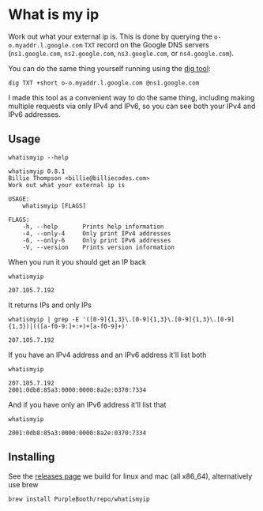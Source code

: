# What is my ip

Work out what your external ip is. This is done by querying the
`o-o.myaddr.l.google.com` `TXT` record on the Google DNS servers
(`ns1.google.com`, `ns2.google.com`, `ns3.google.com`, or
`ns4.google.com`).

You can do the same thing yourself running using the [dig
tool](https://en.wikipedia.org/wiki/Dig_(command)):

``` shell,skip()
dig TXT +short o-o.myaddr.l.google.com @ns1.google.com
```

I made this tool as a convenient way to do the same thing, including
making multiple requests via only IPv4 and IPv6, so you can see both
your IPv4 and IPv6 addresses.

## Usage

``` shell,script(name="help",expected_exit_code=0)
whatismyip --help
```

``` text,verify(script_name="help",stream=stdout)
whatismyip 0.8.1
Billie Thompson <billie@billiecodes.com>
Work out what your external ip is

USAGE:
    whatismyip [FLAGS]

FLAGS:
    -h, --help       Prints help information
    -4, --only-4     Only print IPv4 addresses
    -6, --only-6     Only print IPv6 addresses
    -V, --version    Prints version information
```

When you run it you should get an IP back

``` shell,script(name="demo",expected_exit_code=0)
whatismyip
```

``` shell,skip()
207.105.7.192
```

It returns IPs and only IPs

``` shell,script(name="test",expected_exit_code=0)
whatismyip | grep -E '([0-9]{1,3}\.[0-9]{1,3}\.[0-9]{1,3}\.[0-9]{1,3})|(([a-f0-9:]+:+)+[a-f0-9]+)'
```

``` shell,skip()
207.105.7.192
```

If you have an IPv4 address and an IPv6 address it'll list both

``` shell,skip()
whatismyip
```

``` shell,skip()
207.105.7.192
2001:0db8:85a3:0000:0000:8a2e:0370:7334
```

And if you have only an IPv6 address it'll list that

``` shell,skip()
whatismyip
```

``` shell,skip()
2001:0db8:85a3:0000:0000:8a2e:0370:7334
```

## Installing

See the [releases
page](https://github.com/PurpleBooth/whatismyip/releases/latest) we
build for linux and mac (all x86_64), alternatively use brew

``` shell,skip()
brew install PurpleBooth/repo/whatismyip
```

